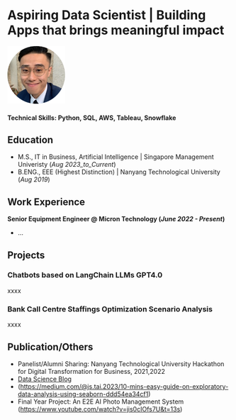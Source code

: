 # Aspiring Data Scientist | Building Apps that brings meaningful impact
<img src="/assets/circle_headshot.png" width="130" height="130">

#### Technical Skills: Python, SQL, AWS, Tableau, Snowflake

## Education					       		
- M.S., IT in Business, Artificial Intelligence	| Singapore Management Univeristy (_Aug 2023_to_Current_)	 			        		
- B.ENG., EEE (Highest Distinction) | Nanyang Technological University (_Aug 2019_)

## Work Experience
**Senior Equipment Engineer @ Micron Technology (_June 2022 - Present_)**
- ... 

## Projects
### Chatbots based on LangChain LLMs GPT4.0
xxxx


### Bank Call Centre Staffings Optimization Scenario Analysis

xxxx



## Publication/Others
- Panelist/Alumni Sharing: Nanyang Technological University Hackathon for Digital Transformation for Business, 2021,2022
- [Data Science Blog](https://medium.com/@js.tai.2023)
- (https://medium.com/@js.tai.2023/10-mins-easy-guide-on-exploratory-data-analysis-using-seaborn-ddd54ea34cf1)
- Final Year Project: An E2E AI Photo Management System (https://www.youtube.com/watch?v=jis0cIOfs7U&t=13s)
